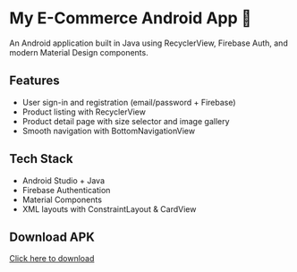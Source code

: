 # My E-Commerce Android App 🛒

An Android application built in Java using RecyclerView, Firebase Auth, and modern Material Design components. 

## Features
- User sign-in and registration (email/password + Firebase)
- Product listing with RecyclerView
- Product detail page with size selector and image gallery
- Smooth navigation with BottomNavigationView

## Tech Stack
- Android Studio + Java
- Firebase Authentication
- Material Components
- XML layouts with ConstraintLayout & CardView

## Download APK
[Click here to download](https://github.com/veyccanjo/E-commerce-App/releases/tag/v1.0.0)
